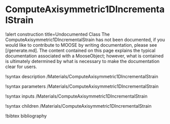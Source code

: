 <!-- MOOSE Documentation Stub: Remove this when content is added. -->

# ComputeAxisymmetric1DIncrementalStrain

!alert construction title=Undocumented Class
The ComputeAxisymmetric1DIncrementalStrain has not been documented, if you would like to contribute to MOOSE by
writing documentation, please see [/generate.md]. The content contained on this page explains
the typical documentation associated with a MooseObject; however, what is contained is ultimately
determined by what is necessary to make the documentation clear for users.

!syntax description /Materials/ComputeAxisymmetric1DIncrementalStrain

!syntax parameters /Materials/ComputeAxisymmetric1DIncrementalStrain

!syntax inputs /Materials/ComputeAxisymmetric1DIncrementalStrain

!syntax children /Materials/ComputeAxisymmetric1DIncrementalStrain

!bibtex bibliography
